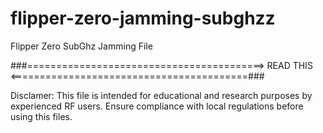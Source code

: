 # flipper-zero-jamming-subghzz
Flipper Zero SubGhz Jamming File


###=========================================> READ THIS <=========================================###

Disclamer: This file is intended for educational and research purposes by experienced RF users. Ensure compliance with local regulations before using this files.

